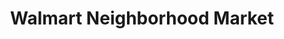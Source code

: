 ---
title: "Walmart Neighborhood Market"
url: /cape-coral/walmart-neighborhood-market-skyline-boulevard/
shop: supermarket
---